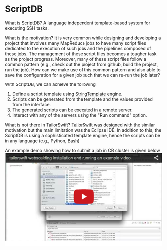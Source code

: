 # ScriptDB

What is ScriptDB?
A language independent template-based system for executing SSH tasks. 

What is the motivation? 
It is very common while designing and developing a project that involves many MapReduce jobs to have many script files dedicated to the execution of such jobs
and the pipelines composed of these jobs. The management of these script files becomes a tougher task as the project progress. Moreover, many of these script files follow
a common pattern (e.g., check out the project from github, build the project, run the job). How can we make use of this common pattern and also 
able to save the configuration for a given job such that we can re-run the job later? 

With ScriptDB, we can achieve the following

1. Define a script template using <a href="http://stringtemplate.org">StringTemplate</a> engine. 
2. Scripts can be generated from the template and the values provided from the interface.
3. The generated scripts can be executed in a remote server.
4. Interact with any of the servers using the "Run command" option.

What is not there in TailorSwift?
<a href="https://github.com/feroshjacob/TailorSwift">TailorSwift</a> was designed with the similar motivation but the main limitation was the Eclipse IDE. In addition to this, the
ScriptDB is using a sophisticated template engine, hence the scripts can be in any language (e.g., Python, Bash)

An example demo showing how to submit a job in CB cluster is given below 
[![ScreenShot](https://github.com/feroshjacob/TailorSwift/blob/master/resources/youtube.png)](http://youtu.be/3cMv6viuwW0)





